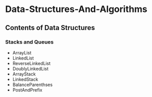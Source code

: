 # Data-Structures-And-Algorithms

## Contents of Data Structures

### Stacks and Queues
- ArrayList
- LinkedList
- ReverseLinkedList
- DoublyLinkedList
- ArrayStack
- LinkedStack
- BalanceParenthses
- PostAndPrefix

